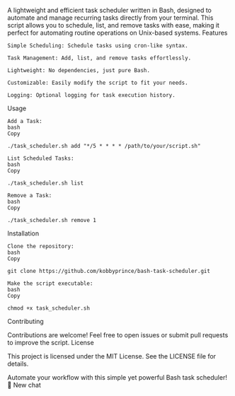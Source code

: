 A lightweight and efficient task scheduler written in Bash, designed to automate and manage recurring tasks directly from your terminal. This script allows you to schedule, list, and remove tasks with ease, making it perfect for automating routine operations on Unix-based systems.
Features

    Simple Scheduling: Schedule tasks using cron-like syntax.

    Task Management: Add, list, and remove tasks effortlessly.

    Lightweight: No dependencies, just pure Bash.

    Customizable: Easily modify the script to fit your needs.

    Logging: Optional logging for task execution history.

Usage

    Add a Task:
    bash
    Copy

    ./task_scheduler.sh add "*/5 * * * * /path/to/your/script.sh"

    List Scheduled Tasks:
    bash
    Copy

    ./task_scheduler.sh list

    Remove a Task:
    bash
    Copy

    ./task_scheduler.sh remove 1

Installation

    Clone the repository:
    bash
    Copy

    git clone https://github.com/kobbyprince/bash-task-scheduler.git

    Make the script executable:
    bash
    Copy

    chmod +x task_scheduler.sh

Contributing

Contributions are welcome! Feel free to open issues or submit pull requests to improve the script.
License

This project is licensed under the MIT License. See the LICENSE file for details.

Automate your workflow with this simple yet powerful Bash task scheduler! 🚀
New chat
